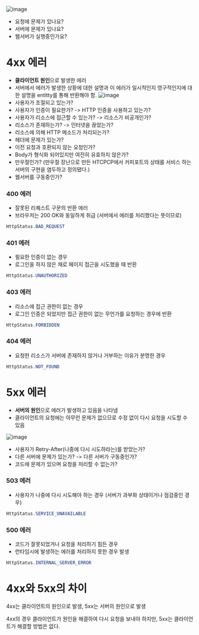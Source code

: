 ![image](https://user-images.githubusercontent.com/61769743/166235605-8c7c3430-3d97-4afd-9603-bb6a4d7e32b1.png)
- 요청에 문제가 있나요?
- 서버에 문제가 있나요?
- 웹서버가 실행중인가요?

# 4xx 에러

- **클라이언트 원인**으로 발생한 에러
- 서버에서 에러가 발생한 상황에 대한 설명과 이 에러가 일시적인지 영구적인지에 대한 설명을 entitty를 통해 반환해야 함.
![image](https://user-images.githubusercontent.com/61769743/166235672-968b978d-ce11-44e4-80be-dd4d9569ed2e.png)
- 사용자가 조절되고 있는가?
- 사용자가 인증이 필요한가? -> HTTP 인증을 사용하고 있는가?
- 사용자가 리소스에 접근할 수 있는가? -> 리소스가 비공개인가?
- 리소스가 존재하는가? -> 인터넷을 끊었는가?
- 리소스에 의해 HTTP 메소드가 처리되는가?
- 헤더에 문제가 있는가?
- 이전 요청과 호환되지 않는 요청인가?
- Body가 형식화 되어있지만 여전히 유효하지 않은가?
- 만우절인가? (만우절 장난으로 만든 HTCPCP에서 커피포트의 상태를 서비스 하는 서버의 구현을 염두하고 정의됐다.)
- 웹서버를 구동중인가?

### 400 에러

- 잘못된 리퀘스트 구문의 반환 에러
- 브라우저는 200 OK와 동일하게 취급 (서버에서 에러를 처리했다는 뜻이므로)

```java
HttpStatus.BAD_REQUEST
```

### 401 에러

- 필요한 인증이 없는 경우
- 로그인을 하지 않은 채로 페이지 접근을 시도했을 때 반환

```java
HttpStatus.UNAUTHORIZED
```

### 403 에러

- 리소스에 접근 권한이 없는 경우
- 로그인 인증은 되었지만 접근 권한이 없는 무언가를 요청하는 경우에 반환

```java
HttpStatus.FORBIDDEN
```

### 404 에러

- 요청한 리소스가 서버에 존재하지 않거나 거부하는 이유가 분명한 경우

```java
HttpStatus.NOT_FOUND
```

# 5xx 에러

- **서버의 원인**으로 에러가 발생하고 있음을 나타냄
- 클라이언트의 요청에는 아무런 문제가 없으므로 수정 없이 다시 요청을 시도할 수 있음

![image](https://user-images.githubusercontent.com/61769743/166235856-d4e22e2f-27c5-474a-978b-d0d8bd802798.png)
- 사용자가 Retry-After(나중에 다시 시도하라는)를 받았는가?
- 다른 서버에 문제가 있는가? -> 다른 서버가 구동중인가?
- 코드에 문제가 있으며 요청을 처리할 수 없는가?

### 503 에러

- 사용자가 나중에 다시 시도해야 하는 경우 (서버가 과부화 상태이거나 점검중인 경우)

```java
HttpStatus.SERVICE_UNAVAILABLE
```

### 500 에러

- 코드가 잘못되었거나 요청을 처리하기 힘든 경우
- 런타임시에 발생하는 에러를 처리하지 못한 경우 발생

```java
HttpStatus.INTERNAL_SERVER_ERROR
```

# 4xx와 5xx의 차이

4xx는 클라이언트의 원인으로 발생, 5xx는 서버의 원인으로 발생

4xx의 경우 클라이언트가 원인을 해결하여 다시 요청을 보내야 하지만, 5xx는 클라이언트가 해결할 방법은 없다.
